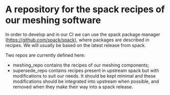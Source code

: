 # A repository for the spack recipes of our meshing software

In order to develop and in our CI we can use the spack package manager (https://github.com/spack/spack), where packages are described in recipes. We will usually be based on the latest release from spack.

Two repos are currently defined here:
- meshing_repo contains the recipes of our meshing components;
- supersede_repo contains recipes present in upstream spack but with modifications to suit our needs. It should be kept minimal and these modifications should be integrated into upstream when possible, and removed when they make their way into a spack release.
